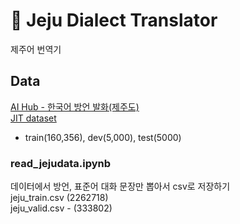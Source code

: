 # 🍊 Jeju Dialect Translator
제주어 번역기
## Data
[AI Hub - 한국어 방언 발화(제주도)](https://aihub.or.kr/aidata/33982)<br>
[JIT dataset](https://www.kaggle.com/bryanpark/jit-dataset?select=ko.dev)
  - train(160,356), dev(5,000), test(5000)

### read_jejudata.ipynb
데이터에서 방언, 표준어 대화 문장만 뽑아서 csv로 저장하기<br>
jeju_train.csv (2262718)<br>
jeju_valid.csv - (333802)<br>
